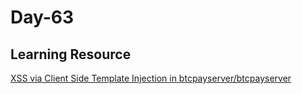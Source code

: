 # Day-63

## Learning Resource

[XSS via Client Side Template Injection in btcpayserver/btcpayserver](https://huntr.dev/bounties/ad1f917f-2b25-40ef-9215-c805354c683b/)
